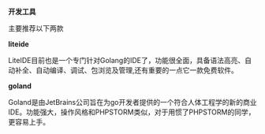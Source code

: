 **开发工具**

主要推荐以下两款

**liteide**

LiteIDE目前也是一个专门针对Golang的IDE了，功能很全面，具备语法高亮、自动补全、自动编译、调试、包浏览及管理,还有重要的一点它一款免费软件。

**goland**

Goland是由JetBrains公司旨在为go开发者提供的一个符合人体工程学的新的商业IDE。功能强大，操作风格和PHPSTORM类似，对于用惯了PHPSTORM的同学，更容易上手。